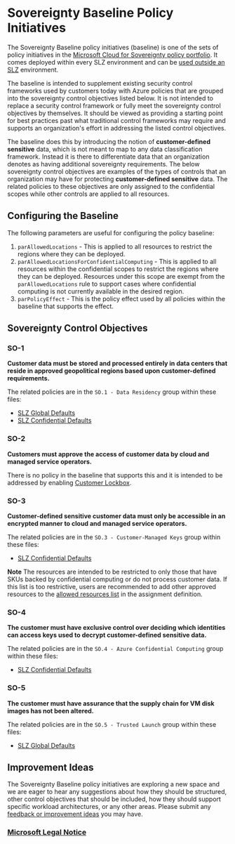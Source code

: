 # Sovereignty Baseline Policy Initiatives

The Sovereignty Baseline policy initiatives (baseline) is one of the sets of policy initiatives in the [Microsoft Cloud for Sovereignty policy portfolio](https://learn.microsoft.com/industry/sovereignty/policy-portfolio-baseline). It comes deployed within every SLZ environment and can be [used outside an SLZ](https://github.com/Azure/cloud-for-sovereignty-policy-portfolio/) environment.

The baseline is intended to supplement existing security control frameworks used by customers today with Azure policies that are grouped into the sovereignty control objectives listed below. It is not intended to replace a security control framework or fully meet the sovereignty control objectives by themselves. It should be viewed as providing a starting point for best practices past what traditional control frameworks may require and supports an organization's effort in addressing the listed control objectives.

The baseline does this by introducing the notion of **customer-defined sensitive** data, which is not meant to map to any data classification framework. Instead it is there to differentiate data that an organization denotes as having additional sovereignty requirements. The below sovereignty control objectives are examples of the types of controls that an organization may have for protecting **customer-defined sensitive** data. The related policies to these objectives are only assigned to the confidential scopes while other controls are applied to all resources.

## Configuring the Baseline

The following parameters are useful for configuring the policy baseline:

1. `parAllowedLocations` - This is applied to all resources to restrict the regions where they can be deployed.
2. `parAllowedLocationsForConfidentialComputing` - This is applied to all resources within the confidential scopes to restrict the regions where they can be deployed. Resources under this scope are exempt from the `parAllowedLocations` rule to support cases where confidential computing is not currently available in the desired region.
3. `parPolicyEffect` - This is the policy effect used by all policies within the baseline that supports the effect.

## Sovereignty Control Objectives

### SO-1

**Customer data must be stored and processed entirely in data centers that reside in approved geopolitical regions based upon customer-defined requirements.**

The related policies are in the `SO.1 - Data Residency` group within these files:

* [SLZ Global Defaults](https://learn.microsoft.com/azure/governance/policy/samples/mcfs-baseline-global#so1---data-residency)
* [SLZ Confidential Defaults](https://learn.microsoft.com/azure/governance/policy/samples/mcfs-baseline-confidential#so1---data-residency)

### SO-2

**Customers must approve the access of customer data by cloud and managed service operators.**

There is no policy in the baseline that supports this and it is intended to be addressed by enabling [Customer Lockbox](https://learn.microsoft.com/azure/security/fundamentals/customer-lockbox-overview).

### SO-3

**Customer-defined sensitive customer data must only be accessible in an encrypted manner to cloud and managed service operators.**

The related policies are in the `SO.3 - Customer-Managed Keys` group within these files:

* [SLZ Confidential Defaults](https://learn.microsoft.com/azure/governance/policy/samples/mcfs-baseline-confidential#so3---customer-managed-keys)

**Note** The resources are intended to be restricted to only those that have SKUs backed by confidential computing or do not process customer data. If this list is too restrictive, users are recommended to add other approved resources to the [allowed resources list](../../dependencies/infra-as-code/bicep/modules/policy/assignments/lib/policy_assignments/policy_assignment_es_enforce_sovereignty_baseline_conf.tmpl.json) in the assignment definition.

### SO-4

**The customer must have exclusive control over deciding which identities can access keys used to decrypt customer-defined sensitive data.**

The related policies are in the `SO.4 - Azure Confidential Computing` group within these files:

* [SLZ Confidential Defaults](https://learn.microsoft.com/azure/governance/policy/samples/mcfs-baseline-confidential#so4---azure-confidential-computing)

### SO-5

**The customer must have assurance that the supply chain for VM disk images has not been altered.**

The related policies are in the `SO.5 - Trusted Launch` group within these files:

* [SLZ Global Defaults](https://learn.microsoft.com/azure/governance/policy/samples/mcfs-baseline-global#so5---trusted-launch)

## Improvement Ideas

The Sovereignty Baseline policy initiatives are exploring a new space and we are eager to hear any suggestions about how they should be structured, other control objectives that should be included, how they should support specific workload architectures, or any other areas. Please submit any [feedback or improvement ideas](https://github.com/Azure/sovereign-landing-zone/issues/new/choose) you may have.

### [Microsoft Legal Notice](../NOTICE.md)
